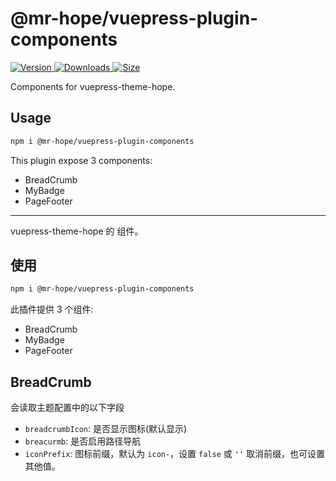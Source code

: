# @mr-hope/vuepress-plugin-components

[![Version](https://img.shields.io/npm/v/@mr-hope/vuepress-plugin-components.svg?style=flat-square&logo=npm) ![Downloads](https://img.shields.io/npm/dm/@mr-hope/vuepress-plugin-components.svg?style=flat-square&logo=npm) ![Size](https://img.shields.io/bundlephobia/min/@mr-hope/vuepress-plugin-components?style=flat-square&logo=npm)](https://www.npmjs.com/package/@mr-hope/vuepress-plugin-components)

Components for vuepress-theme-hope.

## Usage

```bash
npm i @mr-hope/vuepress-plugin-components
```

This plugin expose 3 components:

- BreadCrumb
- MyBadge
- PageFooter

---

vuepress-theme-hope 的 组件。

## 使用

```bash
npm i @mr-hope/vuepress-plugin-components
```

此插件提供 3 个组件:

- BreadCrumb
- MyBadge
- PageFooter

## BreadCrumb

会读取主题配置中的以下字段

- `breadcrumbIcon`: 是否显示图标(默认显示)
- `breacurmb`: 是否启用路径导航
- `iconPrefix`: 图标前缀，默认为 `icon-`，设置 `false` 或 `''` 取消前缀，也可设置其他值。
